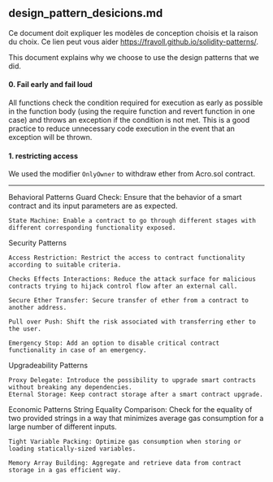 ## design_pattern_desicions.md
Ce document doit expliquer les modèles de conception choisis et la raison du choix. Ce lien peut vous aider https://fravoll.github.io/solidity-patterns/. 

This document explains why we choose to use the design patterns that we did.

#### 0. Fail early and fail loud

All functions check the condition required for execution as early as possible in the function body (using the require function and revert function in one case) and throws an exception if the condition is not met. This is a good practice to reduce unnecessary code execution in the event that an exception will be thrown.

#### 1. restricting access

We used the modifier ```OnlyOwner``` to withdraw ether from Acro.sol contract.


______________
Behavioral Patterns
    Guard Check: Ensure that the behavior of a smart contract and its input parameters are as expected.

    State Machine: Enable a contract to go through different stages with different corresponding functionality exposed.

Security Patterns

    Access Restriction: Restrict the access to contract functionality according to suitable criteria.

    Checks Effects Interactions: Reduce the attack surface for malicious contracts trying to hijack control flow after an external call.

    Secure Ether Transfer: Secure transfer of ether from a contract to another address.

    Pull over Push: Shift the risk associated with transferring ether to the user.

    Emergency Stop: Add an option to disable critical contract functionality in case of an emergency.


Upgradeability Patterns

    Proxy Delegate: Introduce the possibility to upgrade smart contracts without breaking any dependencies.
    Eternal Storage: Keep contract storage after a smart contract upgrade.

Economic Patterns
    String Equality Comparison: Check for the equality of two provided strings in a way that minimizes average gas consumption for a large number of different inputs.

    Tight Variable Packing: Optimize gas consumption when storing or loading statically-sized variables.
    
    Memory Array Building: Aggregate and retrieve data from contract storage in a gas efficient way.

